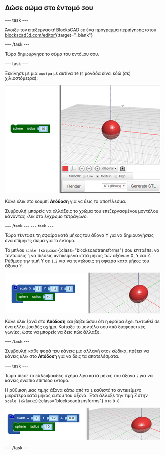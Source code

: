 ## Δώσε σώμα στο έντομό σου

--- task ---

Άνοιξε τον επεξεργαστή BlocksCAD σε ένα πρόγραμμα περιήγησης ιστού [blockscad3d.com/editor/](https://www.blockscad3d.com/editor/){:target="_blank"}

--- /task ---

Τώρα δημιούργησε το σώμα του εντόμου σου.

--- task ---

Ξεκίνησε με μια `σφαίρα` με ακτίνα `10` (η μονάδα είναι εδώ (σε) χιλιοστόμετρα):

![στιγμιότυπο οθόνης](images/bug-body-sphere.png)

Κάνε κλικ στο κουμπί **Απόδοση** για να δεις το αποτέλεσμα.

Συμβουλή: μπορείς να αλλάξεις το χρώμα του επεξεργασμένου μοντέλου κάνοντας κλικ στο έγχρωμο τετράγωνο.

--- /task --- --- task ---

Τώρα τέντωσε τη σφαίρα κατά μήκος του άξονα Υ για να δημιουργήσεις ένα επίμηκες σώμα για το έντομο.

Το μπλοκ `scale (κλίμακα)`{:class="blockscadtransforms"} σου επιτρέπει να τεντώσεις ή να πιέσεις αντικείμενα κατά μήκος των αξόνων Χ, Υ και Ζ. Ρύθμισε την τιμή Υ σε `1.2` για να τεντώσεις τη σφαίρα κατά μήκος του άξονα Υ.

![στιγμιότυπο οθόνης](images/bug-body-y.png)

Κάνε κλικ ξανά στο **Απόδοση** και βεβαιώσου ότι η σφαίρα έχει τεντωθεί σε ένα ελλειψοειδές σχήμα. Κοίταξε το μοντέλο σου από διαφορετικές γωνίες, ώστε να μπορείς να δεις πώς άλλαξε.

--- /task ---

Συμβουλή: κάθε φορά που κάνεις μια αλλαγή στον κώδικα, πρέπει να κάνεις κλικ στο **Απόδοση** για να δεις τα αποτελέσματα.

--- task ---

Τώρα πίεσε το ελλειψοειδές σχήμα λίγο κατά μήκος του άξονα z για να κάνεις ένα πιο επίπεδο έντομο.

Η ρύθμιση μιας τιμής άξονα κάτω από το `1` καθιστά το αντικείμενο μικρότερο κατά μήκος αυτού του άξονα. Έτσι άλλαξε την τιμή Z στην `scale (κλίμακα)`{:class="blockscadtransforms"} στο `0.8`.

![στιγμιότυπο οθόνης](images/bug-body-z.png)

--- /task ---




